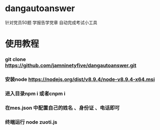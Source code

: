 # dangautoanswer
针对党员50题 学报告学党章 自动完成考试小工具


# 使用教程

### git clone https://github.com/jamninetyfive/dangautoanswer.git

### 安装node https://nodejs.org/dist/v8.9.4/node-v8.9.4-x64.msi

### 进入目录npm i 或者cnpm i

### 在mes.json 中配置自己的姓名 、身份证 、电话即可

### 终端运行 node zuoti.js
